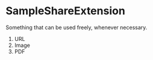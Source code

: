# SampleShareExtension

Something that can be used freely, whenever necessary.

1. URL
2. Image
3. PDF